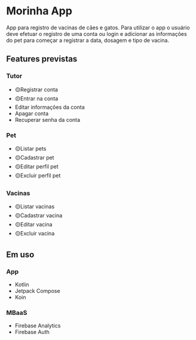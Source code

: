 # Morinha App
App para registro de vacinas de cães e gatos. Para utilizar o app o usuário deve efetuar o registro de uma conta ou login e adicionar as informações do pet para começar a registrar a data, dosagem e tipo de vacina.

## Features previstas 
### Tutor
- 🟡Registrar conta
- 🟡Entrar na conta
- Editar informações da conta
- Apagar conta
- Recuperar senha da conta

### Pet
- 🟡Listar pets
- 🟡Cadastrar pet
- 🟡Editar perfil pet
- 🟡Excluir perfil pet

### Vacinas
- 🟡Listar vacinas
- 🟡Cadastrar vacina
- 🟡Editar vacina
- 🟡Excluir vacina

## Em uso

### App
- Kotlin
- Jetpack Compose
- Koin

### MBaaS
- Firebase Analytics
- Firebase Auth
